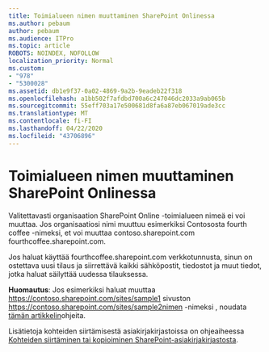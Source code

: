```yaml
---
title: Toimialueen nimen muuttaminen SharePoint Onlinessa
ms.author: pebaum
author: pebaum
ms.audience: ITPro
ms.topic: article
ROBOTS: NOINDEX, NOFOLLOW
localization_priority: Normal
ms.custom:
- "978"
- "5300028"
ms.assetid: db1e9f37-0a02-4869-9a2b-9eadeb22f318
ms.openlocfilehash: a1bb502f7afdbd700a6c247046dc2033a9ab065b
ms.sourcegitcommit: 55eff703a17e500681d8fa6a87eb067019ade3cc
ms.translationtype: MT
ms.contentlocale: fi-FI
ms.lasthandoff: 04/22/2020
ms.locfileid: "43706896"
---
```

# <a name="change-domain-name-in-sharepoint-online"></a>Toimialueen nimen muuttaminen SharePoint Onlinessa

Valitettavasti organisaation SharePoint Online -toimialueen nimeä ei voi muuttaa. Jos organisaatiosi nimi muuttuu esimerkiksi Contososta fourth coffee -nimeksi, et voi muuttaa contoso.sharepoint.com fourthcoffee.sharepoint.com.
  
Jos haluat käyttää fourthcoffee.sharepoint.com verkkotunnusta, sinun on ostettava uusi tilaus ja siirrettävä kaikki sähköpostit, tiedostot ja muut tiedot, jotka haluat säilyttää uudessa tilauksessa.
  
 **Huomautus**: Jos esimerkiksi haluat muuttaa https://contoso.sharepoint.com/sites/sample1 sivuston https://contoso.sharepoint.com/sites/sample2nimen -nimeksi , noudata [tämän artikkelin](https://docs.microsoft.com/sharepoint/change-site-address)ohjeita. 
  
Lisätietoja kohteiden siirtämisestä asiakirjakirjastoissa on ohjeaiheessa [Kohteiden siirtäminen tai kopioiminen SharePoint-asiakirjakirjastosta](https://go.microsoft.com/fwlink/?linkid=2025831).
  